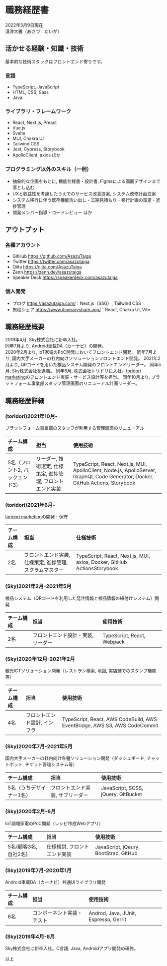 # 職務経歴書

2022年3月9日現在  
淺津大雅（あさづ　たいが）

## 活かせる経験・知識・技術

基本的な技術スタックはフロントエンド寄りです。

### 言語

-   TypeScript, JavaScript
-   HTML, CSS, Sass
-   Java

### ライブラリ・フレームワーク

-   React, Next.js, Preact
-   Vue.js
-   Svelte
-   MUI, Chakra UI
-   Tailwind CSS
-   Jest, Cypress, Storybook
-   ApolloClient, axios ほか

### プログラミング以外のスキル（一例）

-   抽象的な企画をもとに, 機能仕様書・設計書, Figmaによる画面デザインまで落とし込む
-   UXと収益性を考慮したうえでのサービス改善提案, システム改修計画立案
-   システム移行に伴う既存機能洗い出し・工期見積もり・移行計画の策定・進捗管理
-   開発メンバー指導・コードレビュー ほか

## アウトプット

### 各種アカウント

-   GitHub <https://github.com/AsazuTaiga>
-   Twitter <https://twitter.com/asazutaiga>
-   Qiita <https://qiita.com/AsazuTaiga>
-   Zenn <https://zenn.dev/asazutaiga>
-   Speaker Deck <https://speakerdeck.com/asazutaiga>

### 個人開発

-   ブログ <https://asazutaiga.com/>：Next.js（SSG）, Tailwind CSS
-   旅程シェア <https://www.itineraryshare.app/>：React, Chakra UI, Vite

## 職務経歴概要

2019年4月, Sky株式会社に新卒入社。  
同年7月より, Android車載DA（カーナビ）の開発。  
2020年2月より, IoT家電のPoC開発においてフロントエンド開発。
同年7月より, 国内大手メーカーの社内向けソリューションフロントエンド開発。
2021年2月より, QRコードを用いた検品システム開発のフロントエンドリーダー。
同年5月, Sky株式会社を退職。
同年6月, 株式会社トリドリに入社。[toridori marketing](https://top-marketing.toridori.me)のフロントエンド実装・サービス設計等を担当。
同年10月より, プラットフォーム事業部スタッフ管理画面のリニューアル計画リーダー。

## 職務経歴詳細

### (toridori)2021年10月-

プラットフォーム事業部のスタッフが利用する管理画面のリニューアル

| チーム構成              | 担当                                | 使用技術                                                                                                                            |
| :----------------- | :-------------------------------- | :------------------------------------------------------------------------------------------------------------------------------ |
| 5名（フロント2, バックエンド3） | リーダー, 技術選定, 仕様策定, 進捗管理, フロントエンド実装 | TypeScript, React, Next.js, MUI, ApolloClient, Node.js, ApolloServer, GraphQL Code Generator, Docker, GitHub Actions, Storybook |

### (toridori)2021年6月-

[toridori marketing](https://top-marketing.toridori.me)の開発・保守

| チーム構成 | 担当                              | 仕様技術                                                                     |
| :---- | :------------------------------ | :----------------------------------------------------------------------- |
| 2名    | フロントエンド実装, 仕様策定, 進捗管理, スクラムマスター | TypeScript, React, Next.js, MUI, axios,  Docker, GitHub ActionsStorybook |

### (Sky)2021年2月-2021年5月

検品システム（QRコードを利用した発注情報と検品情報の紐付けシステム）開発

| チーム構成 | 担当                 | 使用技術                       |
| :---- | :----------------- | :------------------------- |
| 2名    | フロントエンド設計・実装, リーダー | TypeScript, React, Webpack |

### (Sky)2020年12月-2021年2月

観光ICTソリューション開発（レストラン検索, 地図, 実店舗でのスタンプ機能等）

| チーム構成 | 担当              | 使用技術                                                                      |
| :---- | :-------------- | :------------------------------------------------------------------------ |
| 4名    | フロントエンド設計, インフラ | TypeScript, React, AWS CodeBuild, AWS EventBridge, AWS S3, AWS CodeCommit |

### (Sky)2020年7月-2021年5月

国内大手メーカーの社内向け各種ソリューション開発（ダッシュボード, チャットボット, チケット管理システム等）

| チーム構成         | 担当                | 使用技術                                |
| :------------ | :---------------- | :---------------------------------- |
| 5名（うちデザイナー1名） | フロントエンド実装, サブリーダー | JavaScript, SCSS, jQuery, GitBucket |

### (Sky)2020年2月-6月

IoT調理家電のPoC開発（レシピ作成Webアプリ）

| チーム構成          | 担当              | 使用技術                                  |
| :------------- | :-------------- | :------------------------------------ |
| 5名(顧客3名, 自社2名) | 仕様検討, フロントエンド実装 | JavaScript, jQeury, BootStrap, GitHub |

### (Sky)2019年7月-2020年1月

Android車載DA（カーナビ）共通UIライブラリ開発

| チーム構成 | 担当            | 使用技術                                  |
| :---- | :------------ | :------------------------------------ |
| 6名    | コンポーネント実装・テスト | Androd, Java, JUnit, Espresso, Gerrit |

### (Sky)2019年4月-6月

Sky株式会社に新卒入社。C言語, Java, Androidアプリ開発の研修。

以上

